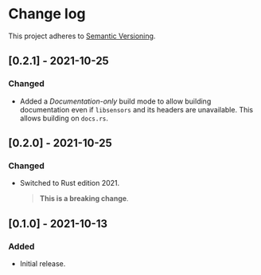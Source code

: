 # Change log

This project adheres to [Semantic Versioning](https://semver.org/spec/v2.0.0.html).

## [0.2.1] - 2021-10-25

### Changed

- Added a *Documentation-only* build mode to allow building documentation even
  if `libsensors` and its headers are unavailable.
  This allows building on `docs.rs`.

## [0.2.0] - 2021-10-25

### Changed

- Switched to Rust edition 2021.
  > **This is a breaking change**.

## [0.1.0] - 2021-10-13

### Added

- Initial release.

